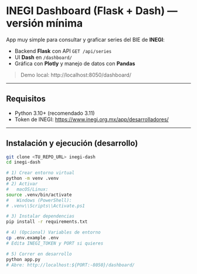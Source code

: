 # INEGI Dashboard (Flask + Dash) — versión mínima

App muy simple para consultar y graficar series del BIE de **INEGI**:
- Backend **Flask** con API `GET /api/series`
- UI **Dash** en `/dashboard/`
- Gráfica con **Plotly** y manejo de datos con **Pandas**

> Demo local: http://localhost:8050/dashboard/

---

## Requisitos
- Python 3.10+ (recomendado 3.11)
- Token de INEGI: https://www.inegi.org.mx/app/desarrolladores/

---

## Instalación y ejecución (desarrollo)

```bash
git clone <TU_REPO_URL> inegi-dash
cd inegi-dash

# 1) Crear entorno virtual
python -m venv .venv
# 2) Activar
#   macOS/Linux:
source .venv/bin/activate
#   Windows (PowerShell):
# .venv\\Scripts\\Activate.ps1

# 3) Instalar dependencias
pip install -r requirements.txt

# 4) (Opcional) Variables de entorno
cp .env.example .env
# Edita INEGI_TOKEN y PORT si quieres

# 5) Correr en desarrollo
python app.py
# Abre: http://localhost:${PORT:-8050}/dashboard/
